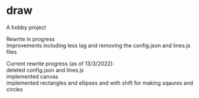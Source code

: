 # draw
A hobby project  
  
Rewrite in progress  
Improvements including less lag and removing the config.json and lines.js files  
  
Current rewrite progress (as of 13/3/2022):  
deleted config.json and lines.js  
implemented canvas  
implemented rectangles and ellipses and with shift for making sqaures and circles  
